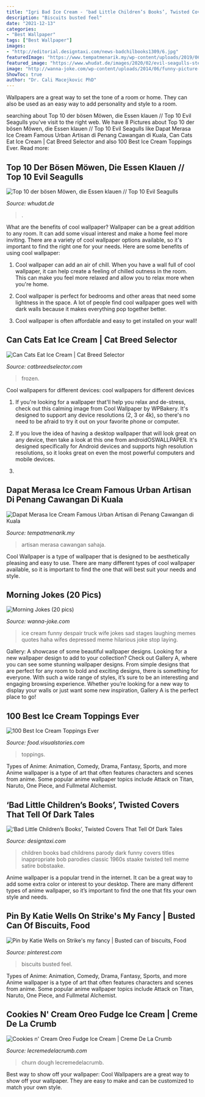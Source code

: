 ```yaml
---
title: "Igri Bad Ice Cream - ‘bad Little Children’s Books’, Twisted Covers That Tell Of Dark Tales"
description: "Biscuits busted feel"
date: "2021-12-13"
categories:
- "Best Wallpaper"
tags: ["Best Wallpaper"]
images:
- "http://editorial.designtaxi.com/news-badchilbooks1309/6.jpg"
featuredImage: "https://www.tempatmenarik.my/wp-content/uploads/2019/06/Dapat-jugak-merasa-Ice-Cream-yg-famous-di-Penang-ni.xx&amp;oh=c3e871b25fe218991b4c990e51d26e88&amp;oe=5DBF55A2.jpeg"
featured_image: "https://www.whudat.de/images/2020/02/evil-seagulls-stealing-food-08.jpg"
image: "http://wanna-joke.com/wp-content/uploads/2014/06/funny-picture-girl-laying-grass-park-sad.jpg"
ShowToc: true
author: "Dr. Cali Macejkovic PhD"
---
```



Wallpapers are a great way to set the tone of a room or home. They can also be used as an easy way to add personality and style to a room.

	

		
searching about Top 10 der bösen Möwen, die Essen klauen // Top 10 Evil Seagulls you've visit to the right web. We have 8 Pictures about Top 10 der bösen Möwen, die Essen klauen // Top 10 Evil Seagulls like Dapat Merasa Ice Cream Famous Urban Artisan di Penang Cawangan di Kuala, Can Cats Eat Ice Cream | Cat Breed Selector and also 100 Best Ice Cream Toppings Ever. Read more:
		
    
## Top 10 Der Bösen Möwen, Die Essen Klauen // Top 10 Evil Seagulls

<img loading=lazy src="https://www.whudat.de/images/2020/02/evil-seagulls-stealing-food-08.jpg" onerror="this.onerror=null;this.src='https://tse2.mm.bing.net/th?id=OIP.agc4qqz9F0uxRDrqQSF0HQHaHa&amp;pid=15.1';" alt="Top 10 der bösen Möwen, die Essen klauen // Top 10 Evil Seagulls">

_Source: whudat.de_

>. 

	

What are the benefits of cool wallpaper?
Wallpaper can be a great addition to any room. It can add some visual interest and make a home feel more inviting. There are a variety of cool wallpaper options available, so it's important to find the right one for your needs. Here are some benefits of using cool wallpaper: 
1. Cool wallpaper can add an air of chill. When you have a wall full of cool wallpaper, it can help create a feeling of chilled outness in the room. This can make you feel more relaxed and allow you to relax more when you're home. 

2. Cool wallpaper is perfect for bedrooms and other areas that need some lightness in the space. A lot of people find cool wallpaper goes well with dark walls because it makes everything pop together better. 

3. Cool wallpaper is often affordable and easy to get installed on your wall!

    
## Can Cats Eat Ice Cream | Cat Breed Selector

<img loading=lazy src="https://www.catbreedselector.com/wp-content/uploads/2017/12/Can-Cats-Eat-Ice-Cream-768x510.jpg" onerror="this.onerror=null;this.src='https://tse4.mm.bing.net/th?id=OIP.ZlzunD0tUn_nIzTX0c7SJAHaE6&amp;pid=15.1';" alt="Can Cats Eat Ice Cream | Cat Breed Selector">

_Source: catbreedselector.com_

>frozen. 

	

Cool wallpapers for different devices:
cool wallpapers for different devices 

1. If you're looking for a wallpaper that'll help you relax and de-stress, check out this calming image from Cool Wallpaper by WPBakery. It's designed to support any device resolutions (2, 3 or 4k), so there's no need to be afraid to try it out on your favorite phone or computer.

2. If you love the idea of having a desktop wallpaper that will look great on any device, then take a look at this one from androidOSWALLPAPER. It's designed specifically for Android devices and supports high resolution resolutions, so it looks great on even the most powerful computers and mobile devices.

3.

    
## Dapat Merasa Ice Cream Famous Urban Artisan Di Penang Cawangan Di Kuala

<img loading=lazy src="https://www.tempatmenarik.my/wp-content/uploads/2019/06/Dapat-jugak-merasa-Ice-Cream-yg-famous-di-Penang-ni.xx&amp;oh=c3e871b25fe218991b4c990e51d26e88&amp;oe=5DBF55A2.jpeg" onerror="this.onerror=null;this.src='https://tse2.mm.bing.net/th?id=OIP.rUCyTFRupI3Ja0UBPY5V6gHaJ4&amp;pid=15.1';" alt="Dapat Merasa Ice Cream Famous Urban Artisan di Penang Cawangan di Kuala">

_Source: tempatmenarik.my_

>artisan merasa cawangan sahaja. 

	

Cool Wallpaper is a type of wallpaper that is designed to be aesthetically pleasing and easy to use. There are many different types of cool wallpaper available, so it is important to find the one that will best suit your needs and style.

    
## Morning Jokes (20 Pics)

<img loading=lazy src="http://wanna-joke.com/wp-content/uploads/2014/06/funny-picture-girl-laying-grass-park-sad.jpg" onerror="this.onerror=null;this.src='https://tse1.mm.bing.net/th?id=OIP.kO-k7nabX5gxKluuxvuC0wHaJP&amp;pid=15.1';" alt="Morning Jokes (20 pics)">

_Source: wanna-joke.com_

>ice cream funny despair truck wife jokes sad stages laughing memes quotes haha wifes depressed meme hilarious joke stop laying. 

	

Gallery: A showcase of some beautiful wallpaper designs.
Looking for a new wallpaper design to add to your collection? Check out Gallery A, where you can see some stunning wallpaper designs. From simple designs that are perfect for any room to bold and exciting designs, there is something for everyone. With such a wide range of styles, it’s sure to be an interesting and engaging browsing experience. Whether you’re looking for a new way to display your walls or just want some new inspiration, Gallery A is the perfect place to go!





	
	
    
## 100 Best Ice Cream Toppings Ever

<img loading=lazy src="https://media.visualstories.com/uploads/images/1/168/5442032-1280_946614232-dessert_l.jpg" onerror="this.onerror=null;this.src='https://tse2.mm.bing.net/th?id=OIP.hNh0V8uLynoXsiT5ExTWjAHaFj&amp;pid=15.1';" alt="100 Best Ice Cream Toppings Ever">

_Source: food.visualstories.com_

>toppings. 

	

Types of Anime: Animation, Comedy, Drama, Fantasy, Sports, and more
Anime wallpaper is a type of art that often features characters and scenes from anime. Some popular anime wallpaper topics include Attack on Titan, Naruto, One Piece, and Fullmetal Alchemist.

    
## ‘Bad Little Children’s Books’, Twisted Covers That Tell Of Dark Tales

<img loading=lazy src="http://editorial.designtaxi.com/news-badchilbooks1309/6.jpg" onerror="this.onerror=null;this.src='https://tse1.mm.bing.net/th?id=OIP.XnK3BMBv8yKkH8WujYmf0wHaJ5&amp;pid=15.1';" alt="‘Bad Little Children’s Books’, Twisted Covers That Tell Of Dark Tales">

_Source: designtaxi.com_

>children books bad childrens parody dark funny covers titles inappropriate bob parodies classic 1960s staake twisted tell meme satire bobstaake. 

	

Anime wallpaper is a popular trend in the internet. It can be a great way to add some extra color or interest to your desktop. There are many different types of anime wallpaper, so it’s important to find the one that fits your own style and needs.

    
## Pin By Katie Wells On Strike&#039;s My Fancy | Busted Can Of Biscuits, Food

<img loading=lazy src="https://i.pinimg.com/736x/38/aa/d4/38aad46f777fa12d6d14f691bfaf6eab--biscuits-southern.jpg" onerror="this.onerror=null;this.src='https://tse3.mm.bing.net/th?id=OIP.qkJLyBePnmMoCFIs9MxVCQHaKN&amp;pid=15.1';" alt="Pin by Katie Wells on Strike&#039;s my fancy | Busted can of biscuits, Food">

_Source: pinterest.com_

>biscuits busted feel. 

	

Types of Anime: Animation, Comedy, Drama, Fantasy, Sports, and more
Anime wallpaper is a type of art that often features characters and scenes from anime. Some popular anime wallpaper topics include Attack on Titan, Naruto, One Piece, and Fullmetal Alchemist.

    
## Cookies N&#039; Cream Oreo Fudge Ice Cream | Creme De La Crumb

<img loading=lazy src="https://www.lecremedelacrumb.com/wp-content/uploads/2013/09/oreo-fudge-cookies-n-cream-ice-cream-2.jpg" onerror="this.onerror=null;this.src='https://tse3.mm.bing.net/th?id=OIP.8FGhu-Q6ESa-edm2HwzinwHaLH&amp;pid=15.1';" alt="Cookies n&#039; Cream Oreo Fudge Ice Cream | Creme De La Crumb">

_Source: lecremedelacrumb.com_

>churn dough lecremedelacrumb. 

	

Best way to show off your wallpaper:
Cool Wallpapers are a great way to show off your wallpaper. They are easy to make and can be customized to match your own style.

